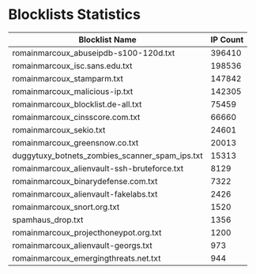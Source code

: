 # Blocklists Statistics
| Blocklist Name | IP Count |
|----|----|
| romainmarcoux_abuseipdb-s100-120d.txt | 396410 |
| romainmarcoux_isc.sans.edu.txt | 198536 |
| romainmarcoux_stamparm.txt | 147842 |
| romainmarcoux_malicious-ip.txt | 142305 |
| romainmarcoux_blocklist.de-all.txt | 75459 |
| romainmarcoux_cinsscore.com.txt | 66660 |
| romainmarcoux_sekio.txt | 24601 |
| romainmarcoux_greensnow.co.txt | 20013 |
| duggytuxy_botnets_zombies_scanner_spam_ips.txt | 15313 |
| romainmarcoux_alienvault-ssh-bruteforce.txt | 8129 |
| romainmarcoux_binarydefense.com.txt | 7322 |
| romainmarcoux_alienvault-fakelabs.txt | 2426 |
| romainmarcoux_snort.org.txt | 1520 |
| spamhaus_drop.txt | 1356 |
| romainmarcoux_projecthoneypot.org.txt | 1200 |
| romainmarcoux_alienvault-georgs.txt | 973 |
| romainmarcoux_emergingthreats.net.txt | 944 |
